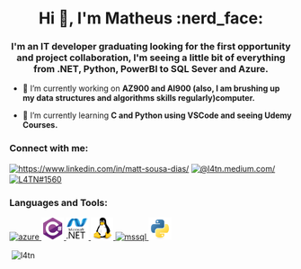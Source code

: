 <h1 align="center">Hi 👋, I'm Matheus :nerd_face:</h1>
<h3 align="center">I'm an IT developer graduating looking for the first opportunity and project collaboration, I'm seeing a little bit of everything from .NET, Python, PowerBI to SQL Sever and Azure.</h3>

- 🔭 I’m currently working on **AZ900 and AI900 (also, I am brushing up my data structures and algorithms skills regularly)computer.**

- 🌱 I’m currently learning **C and Python using VSCode and seeing Udemy Courses.**

<h3 align="left">Connect with me:</h3>
<p align="left">
<a href="https://linkedin.com/in/https://www.linkedin.com/in/matt-sousa-dias/" target="blank"><img align="center" src="https://raw.githubusercontent.com/rahuldkjain/github-profile-readme-generator/master/src/images/icons/Social/linked-in-alt.svg" alt="https://www.linkedin.com/in/matt-sousa-dias/" height="30" width="40" /></a>
<a href="https://medium.com/@l4tn.medium.com/" target="blank"><img align="center" src="https://raw.githubusercontent.com/rahuldkjain/github-profile-readme-generator/master/src/images/icons/Social/medium.svg" alt="@l4tn.medium.com/" height="30" width="40" /></a>
<a href="https://discord.gg/L4TN#1560" target="blank"><img align="center" src="https://raw.githubusercontent.com/rahuldkjain/github-profile-readme-generator/master/src/images/icons/Social/discord.svg" alt="L4TN#1560" height="30" width="40" /></a>
</p>

<h3 align="left">Languages and Tools:</h3>
<p align="left"> <a href="https://azure.microsoft.com/en-in/" target="_blank"> <img src="https://www.vectorlogo.zone/logos/microsoft_azure/microsoft_azure-icon.svg" alt="azure" width="40" height="40"/> </a> <a href="https://www.w3schools.com/cs/" target="_blank"> <img src="https://raw.githubusercontent.com/devicons/devicon/master/icons/csharp/csharp-original.svg" alt="csharp" width="40" height="40"/> </a> <a href="https://dotnet.microsoft.com/" target="_blank"> <img src="https://raw.githubusercontent.com/devicons/devicon/master/icons/dot-net/dot-net-original-wordmark.svg" alt="dotnet" width="40" height="40"/> </a> <a href="https://www.linux.org/" target="_blank"> <img src="https://raw.githubusercontent.com/devicons/devicon/master/icons/linux/linux-original.svg" alt="linux" width="40" height="40"/> </a> <a href="https://www.microsoft.com/en-us/sql-server" target="_blank"> <img src="https://www.svgrepo.com/show/303229/microsoft-sql-server-logo.svg" alt="mssql" width="40" height="40"/> </a> <a href="https://www.python.org" target="_blank"> <img src="https://raw.githubusercontent.com/devicons/devicon/master/icons/python/python-original.svg" alt="python" width="40" height="40"/> </a> </p>

<p>&nbsp;<img align="center" src="https://github-readme-stats.vercel.app/api?username=l4tn&show_icons=true&locale=en" alt="l4tn" /></p>
